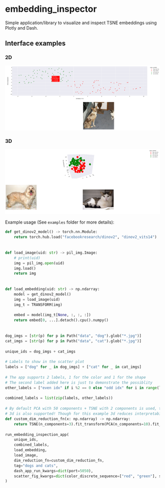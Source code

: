 # embedding_inspector
Simple application/library to visualize and inspect TSNE embeddings using Plotly and Dash.


## Interface examples

### 2D
![2d example](media/example_of_app.png)

### 3D
![3d example](media/example_of_app_3d.png)


Example usage (See `examples` folder for more details):
```python
def get_dinov2_model() -> torch.nn.Module:
    return torch.hub.load("facebookresearch/dinov2", "dinov2_vits14")


def load_image(uid: str) -> pil_img.Image:
    # print(uid)
    img = pil_img.open(uid)
    img.load()
    return img


def load_embedding(uid: str) -> np.ndarray:
    model = get_dinov2_model()
    img = load_image(uid)
    img_t = TRANSFORM(img)

    embed = model(img_t[None, :, :, :])
    return embed[0, ...].detach().cpu().numpy()


dog_imgs = [str(p) for p in Path("data", "dog").glob("*.jpg")]
cat_imgs = [str(p) for p in Path("data", "cat").glob("*.jpg")]

unique_ids = dog_imgs + cat_imgs

# Labels to show in the scatter plot
labels = ["dog" for _ in dog_imgs] + ["cat" for _ in cat_imgs]

# The app supports 2 labels, 1 for the color and 1 for the shape
# The second label added here is just to demonstrate the possiblity
other_labels = ["even idx" if i %2 == 0 else "odd idx" for i in range(len(labels))]

combined_labels = list(zip(labels, other_labels))

# By default PCA with 50 components + TSNE with 2 components is used, though this can be modified.
# 3d is also supported! Though for this example 3d reduces interpretability
def custom_dim_reduction_fn(x: np.ndarray) -> np.ndarray:
    return TSNE(n_components=3).fit_transform(PCA(n_components=10).fit_transform(x))

run_embedding_inspection_app(
    unique_ids,
    combined_labels,
    load_embedding,
    load_image,
    dim_reduction_fn=custom_dim_reduction_fn,
    tag="dogs and cats",
    dash_app_run_kwargs=dict(port=5050),
    scatter_fig_kwargs=dict(color_discrete_sequence=["red", "green"], symbol_sequence=['circle', 'cross'], opacity=1.0) # Species is now indicated by green/red, and even/odd idx by circle/cross
)
```

